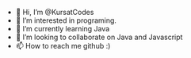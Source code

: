 - 👋 Hi, I’m @KursatCodes
- 👀 I’m interested in programing. 
- 🌱 I’m currently learning Java 
- 💞️ I’m looking to collaborate on Java and Javascript
- 📫 How to reach me github :) 

<!---
KursatCodes/KursatCodes is a ✨ special ✨ repository because its `README.md` (this file) appears on your GitHub profile.
You can click the Preview link to take a look at your changes.
--->
